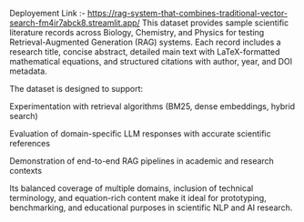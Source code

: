 Deployement Link :- https://rag-system-that-combines-traditional-vector-search-fm4ir7abck8.streamlit.app/
This dataset provides sample scientific literature records across Biology, Chemistry, and Physics for testing Retrieval-Augmented Generation (RAG) systems. Each record includes a research title, concise abstract, detailed main text with LaTeX-formatted mathematical equations, and structured citations with author, year, and DOI metadata.

The dataset is designed to support:

Experimentation with retrieval algorithms (BM25, dense embeddings, hybrid search)

Evaluation of domain-specific LLM responses with accurate scientific references

Demonstration of end-to-end RAG pipelines in academic and research contexts

Its balanced coverage of multiple domains, inclusion of technical terminology, and equation-rich content make it ideal for prototyping, benchmarking, and educational purposes in scientific NLP and AI research.
